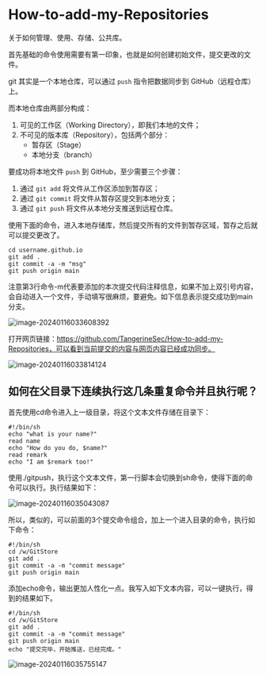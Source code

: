 # How-to-add-my-Repositories

关于如何管理、使用、存储、公共库。

首先基础的命令使用需要有第一印象，也就是如何创建初始文件，提交更改的文件。

git 其实是一个本地仓库，可以通过 `push` 指令把数据同步到 GitHub（远程仓库）上。

而本地仓库由两部分构成：

1. 可见的工作区（Working Directory），即我们本地的文件；
2. 不可见的版本库（Repository），包括两个部分：
   - 暂存区（Stage）
   - 本地分支（branch）

要成功将本地文件 `push` 到 GitHub，至少需要三个步骤：

1. 通过 `git add` 将文件从工作区添加到暂存区；
2. 通过 `git commit` 将文件从暂存区提交到本地分支；
3. 通过 `git push` 将文件从本地分支推送到远程仓库。

使用下面的命令，进入本地存储库，然后提交所有的文件到暂存区域，暂存之后就可以提交更改了。

```shell
cd username.github.io
git add .
git commit -a -m "msg"
git push origin main
```

注意第3行命令-m代表要添加的本次提交代码注释信息，如果不加上双引号内容，会自动进入一个文件，手动填写很麻烦，要避免。如下信息表示提交成功到main分支。

![image-20240116033608392](https://githubwiki.oss-cn-shanghai.aliyuncs.com/img/typroa/image-20240116033608392.png)

打开网页链接：https://github.com/TangerineSec/How-to-add-my-Repositories，可以看到当前提交的内容与网页内容已经成功同步。

![image-20240116033814124](https://githubwiki.oss-cn-shanghai.aliyuncs.com/img/typroa/image-20240116033814124.png)

## 如何在父目录下连续执行这几条重复命令并且执行呢？

首先使用cd命令进入上一级目录，将这个文本文件存储在目录下：

```shell
#!/bin/sh
echo "what is your name?"
read name
echo "How do you do, $name?"
read remark
echo "I am $remark too!"
```

使用./gitpush，执行这个文本文件，第一行脚本会切换到sh命令，使得下面的命令可以执行。执行结果如下：

![image-20240116035043087](https://githubwiki.oss-cn-shanghai.aliyuncs.com/img/typroa/image-20240116035043087.png)

所以，类似的，可以前面的3个提交命令组合，加上一个进入目录的命令，执行如下命令：

```shell
#!/bin/sh
cd /w/GitStore
git add .
git commit -a -m "commit message"
git push origin main
```

添加echo命令，输出更加人性化一点。我写入如下文本内容，可以一键执行，得到的结果如下。

```
#!/bin/sh
cd /w/GitStore
git add .
git commit -a -m "commit message"
git push origin main
echo "提交完毕，开始推送，已经完成。"
```

![image-20240116035755147](https://githubwiki.oss-cn-shanghai.aliyuncs.com/img/typroa/image-20240116035755147.png)
